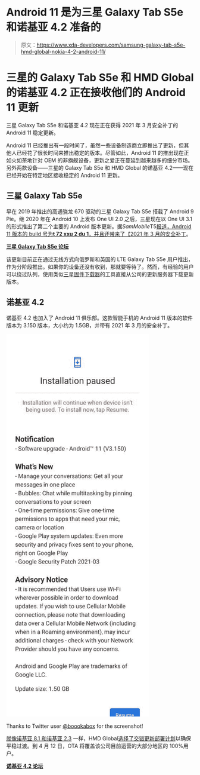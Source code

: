 # Android 11 是为三星 Galaxy Tab S5e 和诺基亚 4.2 准备的

> 原文：<https://www.xda-developers.com/samsung-galaxy-tab-s5e-hmd-global-nokia-4-2-android-11/>

# 三星的 Galaxy Tab S5e 和 HMD Global 的诺基亚 4.2 正在接收他们的 Android 11 更新

三星 Galaxy Tab S5e 和诺基亚 4.2 现在正在获得 2021 年 3 月安全补丁的 Android 11 稳定更新。

Android 11 已经推出有一段时间了，虽然一些设备制造商立即推出了更新，但其他人已经花了很长时间来推出稳定的版本。尽管如此，Android 11 的推出现在正如火如荼地针对 OEM 的非旗舰设备，更新之爱正在蔓延到越来越多的细分市场。另外两款设备——三星的 Galaxy Tab S5e 和 HMD Global 的诺基亚 4.2——现在已经开始在特定地区接收稳定的 Android 11 更新。

## 三星 Galaxy Tab S5e

早在 2019 年推出的高通骁龙 670 驱动的三星 Galaxy Tab S5e 搭载了 Android 9 Pie。继 2020 年在 Android 10 上发布 One UI 2.0 之后，三星现在以 One UI 3.1 的形式推出了第二个主要的 Android 版本更新。据*SamMobile*T5[报道，Android 11 版本的 build 号为**t 72 xxu 2 du 1**，并且还带来了【2021 年 3 月的安全补丁](https://www.sammobile.com/2021/04/08/galaxy-tab-s5e-now-receiving-android-11-update/)。

**[三星 Galaxy Tab S5e 论坛](https://forum.xda-developers.com/c/samsung-galaxy-tab-s5e.9164/)**

该更新目前正在通过无线方式向俄罗斯和英国的 LTE Galaxy Tab S5e 用户推出，作为分阶段推出。如果你的设备还没有收到，那就要等待了。然而，有经验的用户可以绕过队列，使用类似[三星固件下载器](https://www.xda-developers.com/download-samsung-software-updates-samsung-firmware-downloader/)的工具直接从公司的更新服务器下载更新版本。

## 诺基亚 4.2

诺基亚 4.2 也加入了 Android 11 俱乐部。这款智能手机的 Android 11 版本的软件版本为 3.150 版本，大小约为 1.5GB，并带有 2021 年 3 月的安全补丁。

 <picture>![Nokia 4.2 Android 11 OTA](img/33575a4bf7e39ba55b1b4a08d0618644.png)</picture> 

Thanks to Twitter user [@boookabox](https://twitter.com/boookabox) for the screenshot!

[就像诺基亚 8.1 和诺基亚 2.3](https://www.xda-developers.com/hmd-global-rolls-out-android-11-nokia-8-1-nokia-2-3/) 一样，HMD Global[选择了交错更新部署计划](https://community.phones.nokia.com/discussion/62754/android-11-on-nokia-4-2)以确保平稳过渡。到 4 月 12 日，OTA 将覆盖该公司目前运营的大部分地区的 100%用户。

**[诺基亚 4.2 论坛](https://forum.xda-developers.com/c/nokia-4-2.8644/)**